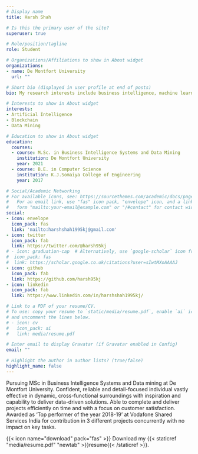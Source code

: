 ```yaml
---
# Display name
title: Harsh Shah

# Is this the primary user of the site?
superuser: true

# Role/position/tagline
role: Student

# Organizations/Affiliations to show in About widget
organizations:
- name: De Montfort University
  url: ""

# Short bio (displayed in user profile at end of posts)
bio: My research interests include business intelligence, machine learning and data analytics.

# Interests to show in About widget
interests:
- Artificial Intelligence
- Blockchain
- Data Mining

# Education to show in About widget
education:
  courses:
  - course: M.Sc. in Business Intelligence Systems and Data Mining
    institution: De Montfort University
    year: 2021
  - course: B.E. in Computer Science
    institution: K.J.Somaiya College of Engineering
    year: 2017

# Social/Academic Networking
# For available icons, see: https://sourcethemes.com/academic/docs/page-builder/#icons
#   For an email link, use "fas" icon pack, "envelope" icon, and a link in the
#   form "mailto:your-email@example.com" or "/#contact" for contact widget.
social:
- icon: envelope
  icon_pack: fas
  link: 'mailto:harshshah1995kj@gmail.com'
- icon: twitter
  icon_pack: fab
  link: https://twitter.com/@harsh95kj
# - icon: graduation-cap  # Alternatively, use `google-scholar` icon from `ai` icon pack
#  icon_pack: fas
#  link: https://scholar.google.co.uk/citations?user=sIwtMXoAAAAJ
- icon: github
  icon_pack: fab
  link: https://github.com/harsh95kj
- icon: linkedin
  icon_pack: fab
  link: https://www.linkedin.com/in/harshshah1995kj/

# Link to a PDF of your resume/CV.
# To use: copy your resume to `static/media/resume.pdf`, enable `ai` icons in `params.toml`, 
# and uncomment the lines below.
# - icon: cv
#   icon_pack: ai
#   link: media/resume.pdf

# Enter email to display Gravatar (if Gravatar enabled in Config)
email: ""

# Highlight the author in author lists? (true/false)
highlight_name: false
---
```


Pursuing MSc in Business Intelligence Systems and Data mining at De Montfort University. Confident, reliable and detail-focused individual vastly effective in dynamic, cross-functional surroundings with inspiration and capability to deliver data-driven solutions. Able to complete and deliver projects efficiently on time and with a focus on customer satisfaction. Awarded as ‘Top performer of the year 2018-19’ at Vodafone Shared Services India for contribution in 3 different projects concurrently with no impact on key tasks. 

{{< icon name="download" pack="fas" >}} Download my {{< staticref "media/resume.pdf" "newtab" >}}resume{{< /staticref >}}.
